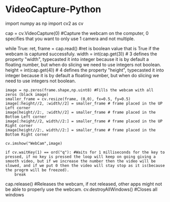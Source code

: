 # VideoCapture-Python
import numpy as np
import cv2 as cv


cap = cv.VideoCapture(0) #Capture the webcam on the computer, 0 specifies that you want to only use 1 camera and not multiple.

while True:
    ret, frame = cap.read()  #ret is boolean value that is True if the webcam is captured successfuly.
    width = int(cap.get(3))  # 3 defines the property "width", typecasted it into integer because it is by default a floating number, but when do slicing we need to use integers not boolean.
    height = int(cap.get(4)) # 4 defines the property "height", typecasted it into integer because it is by default a floating number, but when do slicing we need to use integers not boolean.

    image = np.zeros(frame.shape,np.uint8) #Fills the webcam with all zeros (black image)
    smaller_frame = cv.resize(frame, (0,0), fx=0.5, fy=0.5)
    image[:height//2, :width//2] = smaller_frame # frame placed in the UP Left corner
    image[height//2:, :width//2] = smaller_frame # frame placed in the Bottom Left corner
    image[:height//2, width//2:] = smaller_frame # frame placed in the UP Right corner
    image[height//2:, width//2:] = smaller_frame # frame placed in the Bottom Right corner
    
    cv.imshow("WebCam",image) 

    if cv.waitKey(1) == ord("q"): #Waits for 1 milliseconds for the key to pressed, if no key is pressed the loop will keep on going giving a smooth video, but if we increase the number then the video will be slowed, and if we put 0 then the video will stay stop as it is(because the progrm will be freezed).
        break

cap.release() #Releases the webcam, if not released, other apps might not be able to properly use the webcam.
cv.destroyAllWindows() #Closes all windows

